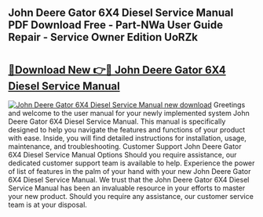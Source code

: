 ## John Deere Gator 6X4 Diesel Service Manual PDF Download Free - Part-NWa User Guide Repair - Service Owner Edition UoRZk

# <h2><a href="http://bc95126.oget.top/?id=John+Deere+Gator+6X4+Diesel+Service+Manual">🔗Download New 👉🔴 John Deere Gator 6X4 Diesel Service Manual</a></h2>

[![John Deere Gator 6X4 Diesel Service Manual new download](https://i.imgur.com/5g1atiW.png)](http://bc95126.oget.top/?id=John+Deere+Gator+6X4+Diesel+Service+Manual)
Greetings and welcome to the user manual for your newly implemented system John Deere Gator 6X4 Diesel Service Manual. This manual is specifically designed to help you navigate the features and functions of your product with ease. Inside, you will find detailed instructions for installation, usage, maintenance, and troubleshooting. Customer Support John Deere Gator 6X4 Diesel Service Manual Options Should you require assistance, our dedicated customer support team is available to help. Experience the power of list of features in the palm of your hand with your new John Deere Gator 6X4 Diesel Service Manual. We trust that the John Deere Gator 6X4 Diesel Service Manual has been an invaluable resource in your efforts to master your new product. Should you require any assistance, our customer service team is at your disposal.
